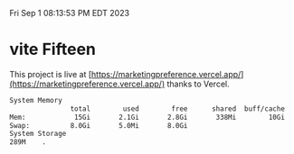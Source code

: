 Fri Sep  1 08:13:53 PM EDT 2023

# vite Fifteen


This project is live at [https://marketingpreference.vercel.app/](https://marketingpreference.vercel.app/) thanks to Vercel.

```bash
System Memory
               total        used        free      shared  buff/cache   available
Mem:            15Gi       2.1Gi       2.8Gi       338Mi        10Gi        12Gi
Swap:          8.0Gi       5.0Mi       8.0Gi
System Storage
289M	.
```
```bash
